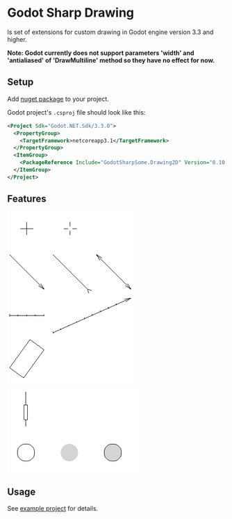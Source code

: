# Godot Sharp Drawing
Is set of extensions for custom drawing in Godot engine version 3.3 and higher.  

**Note: Godot currently does not support parameters 'width' and 'antialiased' of 'DrawMultiline' method so they have no effect for now.**

## Setup
Add [nuget package](https://www.nuget.org/packages/GodotSharpSome.Drawing2D)
to your project.

Godot project's `.csproj` file should look like this:

```xml
<Project Sdk="Godot.NET.Sdk/3.3.0">
  <PropertyGroup>
    <TargetFramework>netcoreapp3.1</TargetFramework>
  </PropertyGroup>
  <ItemGroup>
    <PackageReference Include="GodotSharpSome.Drawing2D" Version="0.10.0" />
  </ItemGroup>
</Project>
```

## Features  
![features 1](./doc/images/features2D_1.png "Features")  
![features 2](./doc/images/features2D_2.png "Features")  

## Usage
See [example project](./src/usage/) for details.